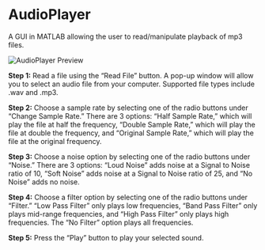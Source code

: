 # AudioPlayer
 A GUI in MATLAB allowing the user to read/manipulate playback of mp3 files.
 
 ![AudioPlayer Preview](https://user-images.githubusercontent.com/55250165/90667919-3d624200-e21d-11ea-8e0d-338fe2b3dbc0.png)
 
**Step 1:**
Read a file using the “Read File” button. A pop-up window will allow you to select an audio file from your computer. Supported file types include .wav and .mp3.

**Step 2:**
Choose a sample rate by selecting one of the radio buttons under “Change Sample Rate.” There are 3 options: “Half Sample Rate,” which will play the file at half the frequency, “Double Sample Rate,” which will play the file at double the frequency, and “Original Sample Rate,” which will play the file at the original frequency.

**Step 3:**
Choose a noise option by selecting one of the radio buttons under “Noise.” There are 3 options: “Loud Noise” adds noise at a Signal to Noise ratio of 10, “Soft Noise” adds noise at a Signal to Noise ratio of 25, and “No Noise” adds no noise.

**Step 4:**
Choose a filter option  by selecting one of the radio buttons under “Filter.” “Low Pass Filter” only plays low frequencies, “Band Pass Filter” only plays mid-range frequencies, and “High Pass Filter” only plays high frequencies.  The “No Filter” option plays all frequencies.

**Step 5:**
Press the “Play” button to play your selected sound.

